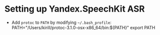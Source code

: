 # Setting up Yandex.SpeechKit ASR

* Add `protoc` to `PATH` by modifying `~/.bash_profile`:
    PATH="/Users/kirill/protoc-3.1.0-osx-x86_64/bin:${PATH}"
    export PATH
